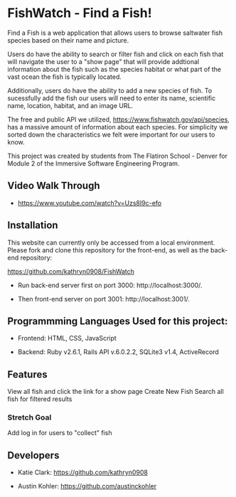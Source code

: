 # FishWatch - Find a Fish! 

Find a Fish is a web application that allows users to browse saltwater fish species based on their name and picture. 

Users do have the ability to search or filter fish and click on each fish that will navigate the user to a "show page" that will provide addtional information about the fish such as the species habitat or what part of the vast ocean the fish is typically located. 

Additionally, users do have the ability to add a new species of fish. To sucessfully add the fish our users will need to enter its name, scientific name, location, habitat, and an image URL. 

The free and public API we utilized, https://www.fishwatch.gov/api/species, has a massive amount of information about each species. For simplicity we sorted down the characteristics we felt were important for our users to know. 

This project was created by students from The Flatiron School - Denver for Module 2 of the Immersive Software Engineering Program.

## Video Walk Through

- https://www.youtube.com/watch?v=Uzs8I9c-efo

## Installation
This website can currently only be accessed from a local environment. Please fork and clone this repository for the front-end, as well as the back-end repository:

https://github.com/kathryn0908/FishWatch 

-  Run back-end server first on port 3000: http://localhost:3000/.

-   Then front-end server on port 3001: http://localhost:3001/.

## Programmming Languages Used for this project:

-   Frontend: HTML, CSS, JavaScript

-   Backend: Ruby v2.6.1, Rails API v.6.0.2.2, SQLite3 v1.4, ActiveRecord

## Features

View all fish and click the link for a show page
Create New Fish 
Search all fish for filtered results

### Stretch Goal  

Add log in for users to "collect" fish 

## Developers

- Katie Clark: https://github.com/kathryn0908

- Austin Kohler: https://github.com/austinckohler 



